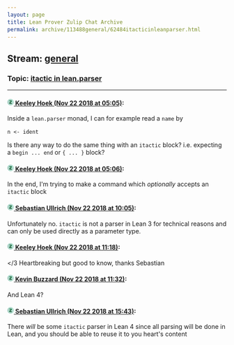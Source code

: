 ```yaml
---
layout: page
title: Lean Prover Zulip Chat Archive 
permalink: archive/113488general/62484itacticinleanparser.html
---
```


## Stream: [general](index.html)
### Topic: [itactic in lean.parser](62484itacticinleanparser.html)

---

#### [![Click to go to Zulip](../../assets/img/zulip2.png) Keeley Hoek (Nov 22 2018 at 05:05)](https://leanprover.zulipchat.com/#narrow/stream/113488-general/topic/itactic%20in%20lean.parser/near/148152572):
Inside a `lean.parser` monad, I can for example read a `name` by
````
n <- ident
````
Is there any way to do the same thing with an `itactic` block? i.e. expecting a `begin ... end` or `{ ... }` block?

#### [![Click to go to Zulip](../../assets/img/zulip2.png) Keeley Hoek (Nov 22 2018 at 05:06)](https://leanprover.zulipchat.com/#narrow/stream/113488-general/topic/itactic%20in%20lean.parser/near/148152614):
In the end, I'm trying to make a command which _optionally_ accepts an `itactic` block

#### [![Click to go to Zulip](../../assets/img/zulip2.png) Sebastian Ullrich (Nov 22 2018 at 10:05)](https://leanprover.zulipchat.com/#narrow/stream/113488-general/topic/itactic%20in%20lean.parser/near/148162764):
Unfortunately no. `itactic` is not a parser in Lean 3 for technical reasons and can only be used directly as a parameter type.

#### [![Click to go to Zulip](../../assets/img/zulip2.png) Keeley Hoek (Nov 22 2018 at 11:18)](https://leanprover.zulipchat.com/#narrow/stream/113488-general/topic/itactic%20in%20lean.parser/near/148166371):
</3 Heartbreaking but good to know, thanks Sebastian

#### [![Click to go to Zulip](../../assets/img/zulip2.png) Kevin Buzzard (Nov 22 2018 at 11:32)](https://leanprover.zulipchat.com/#narrow/stream/113488-general/topic/itactic%20in%20lean.parser/near/148167149):
And Lean 4?

#### [![Click to go to Zulip](../../assets/img/zulip2.png) Sebastian Ullrich (Nov 22 2018 at 15:43)](https://leanprover.zulipchat.com/#narrow/stream/113488-general/topic/itactic%20in%20lean.parser/near/148179070):
There *will* be some `itactic` parser in Lean 4 since all parsing will be done in Lean, and you should be able to reuse it to you heart's content

